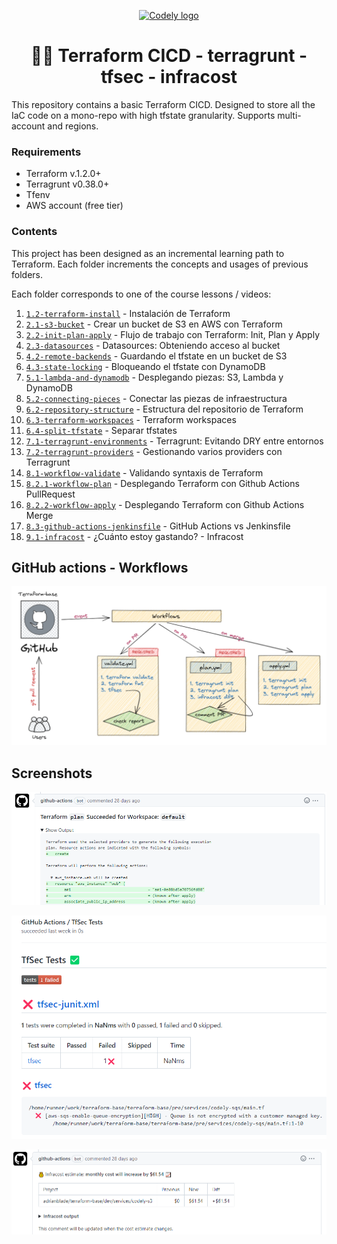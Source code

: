 <p align="center">
  <a href="https://codely.com">
    <img alt="Codely logo" src="https://user-images.githubusercontent.com/10558907/170513882-a09eee57-7765-4ca4-b2dd-3c2e061fdad0.png" width="300px" height="92px"/>
  </a>
</p>

<h1 align="center">
  🐘🎯 Terraform CICD - terragrunt - tfsec - infracost
</h1>

This repository contains a basic Terraform CICD. Designed to store all the IaC code on a mono-repo with high tfstate granularity. Supports multi-account and regions.

### Requirements

- Terraform v.1.2.0+
- Terragrunt v0.38.0+
- Tfenv
- AWS account (free tier)

### Contents

This project has been designed as an incremental learning path to Terraform. Each folder increments the concepts and usages of previous folders. 

Each folder corresponds to one of the course lessons / videos:
1. [`1.2-terraform-install`](./1.2-terraform-install) - Instalación de Terraform
1. [`2.1-s3-bucket`](./2.1-s3-bucket) - Crear un bucket de S3 en AWS con Terraform
1. [`2.2-init-plan-apply`](./2.2-init-plan-apply) - Flujo de trabajo con Terraform: Init, Plan y Apply
1. [`2.3-datasources`](./2.3-datasources) - Datasources: Obteniendo acceso al bucket
1. [`4.2-remote-backends`](./4.2-remote-backends) - Guardando el tfstate en un bucket de S3
1. [`4.3-state-locking`](./4.3-state-locking) - Bloqueando el tfstate con DynamoDB
1. [`5.1-lambda-and-dynamodb`](./5.1-lambda-and-dynamodb) - Desplegando piezas: S3, Lambda y DynamoDB
1. [`5.2-connecting-pieces`](./5.2-connecting-pieces) - Conectar las piezas de infraestructura
1. [`6.2-repository-structure`](./6.2-repository-structure) - Estructura del repositorio de Terraform
1. [`6.3-terraform-workspaces`](./6.3-terraform-workspaces) - Terraform workspaces
1. [`6.4-split-tfstate`](./6.4-split-tfstate) - Separar tfstates
1. [`7.1-terragrunt-environments`](./7.1-terragrunt-environments) - Terragrunt: Evitando DRY entre entornos
1. [`7.2-terragrunt-providers`](./7.2-terragrunt-providers) - Gestionando varios providers con Terragrunt
1. [`8.1-workflow-validate`](./8.1-workflow-validate) - Validando syntaxis de Terraform
1. [`8.2.1-workflow-plan`](./8.2.1-workflow-plan) - Desplegando Terraform con Github Actions PullRequest
1. [`8.2.2-workflow-apply`](./8.2.2-workflow-apply) - Desplegando Terraform con Github Actions Merge
1. [`8.3-github-actions-jenkinsfile`](./8.3-github-actions-jenkinsfile) - GitHub Actions vs Jenkinsfile
1. [`9.1-infracost`](./9.1-infracost) - ¿Cuánto estoy gastando? - Infracost

## GitHub actions - Workflows

![workflows](./screenshots/workflows.png)

## Screenshots

![plan](./screenshots/plan.png)

![tfsec](./screenshots/tfsec.png)

![infracost](./screenshots/infracost.png)
